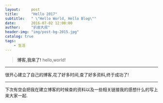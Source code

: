 ```yaml
---
layout:     post
title:      "Hello 2017"
subtitle:   " \"Hello World, Hello Blog\""
date:       2016-07-02 12:00:00
author:     "扒皮大叔"
header-img: "img/post-bg-2015.jpg"
catalog: true
tags:
    - 生活
---
```


> **博客,我来了!** 
> hello,world!

---
很开心建立了自己的博客,花了好多时间,查了好多资料,终于成功了!

---
下次有空会把我在建立博客的时候查的资料以及一些相关链接我的感想什么的写上来大家一起.